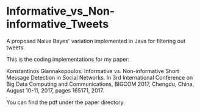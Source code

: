 # Informative_vs_Non-informative_Tweets
A proposed Naive Bayes' variation implemented in Java for filtering out tweets. 

This is the coding implementations for my paper:

Konstantinos Giannakopoulos. Informative vs. Non-informative Short Message Detection in Social Networks. In 3rd International Conference on Big Data Computing and Communications, BIGCOM 2017, Chengdu, China, August 10-11, 2017, pages 165171, 2017. 

You can find the pdf under the paper directory.
